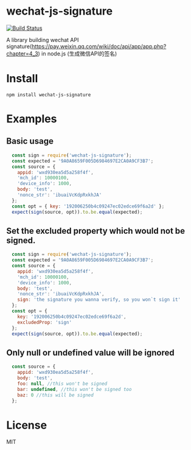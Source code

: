 # wechat-js-signature
[![Build Status](https://travis-ci.org/xavierchow/wechat-js-signature.svg?branch=master)](https://travis-ci.org/xavierchow/wechat-js-signature)

A library building wechat API signature(https://pay.weixin.qq.com/wiki/doc/api/app/app.php?chapter=4_3) in node.js
(生成微信API的签名)

# Install 
`npm install wechat-js-signature`

# Examples

## Basic usage
```js
  const sign = require('wechat-js-signature');
  const expected = '9A0A8659F005D6984697E2CA0A9CF3B7';
  const source = {
    appid: 'wxd930ea5d5a258f4f',
    'mch_id': 10000100,
    'device_info': 1000,
    body: 'test',
    'nonce_str': 'ibuaiVcKdpRxkhJA'
  };
  const opt = { key: '192006250b4c09247ec02edce69f6a2d' };
  expect(sign(source, opt)).to.be.equal(expected);
```

## Set the excluded property which would not be signed.
```js
  const sign = require('wechat-js-signature');
  const expected = '9A0A8659F005D6984697E2CA0A9CF3B7';
  const source = {
    appid: 'wxd930ea5d5a258f4f',
    'mch_id': 10000100,
    'device_info': 1000,
    body: 'test',
    'nonce_str': 'ibuaiVcKdpRxkhJA',
    sign: 'the signature you wanna verify, so you won`t sign it'
  };
  const opt = {
    key: '192006250b4c09247ec02edce69f6a2d',
    excludedProp: 'sign'
  };
  expect(sign(source, opt)).to.be.equal(expected);
```
## Only null or undefined value will be ignored
```js
  const source = {
    appid: 'wxd930ea5d5a258f4f',
    body: 'test',
    foo: null, //this won't be signed
    bar: undefined, //this won't be signed too
    baz: 0 //this will be signed
  };
```
# License

MIT


